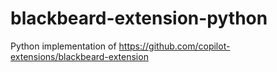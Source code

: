 # blackbeard-extension-python
Python implementation of https://github.com/copilot-extensions/blackbeard-extension

